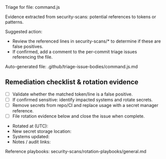 Triage for file: command.js

Evidence extracted from security-scans: potential references to tokens or patterns.

Suggested action:
- Review the referenced lines in security-scans/* to determine if these are false positives.
- If confirmed, add a comment to the per-commit triage issues referencing the file.

Auto-generated file: .github/triage-issue-bodies/command.js.md

## Remediation checklist & rotation evidence

- [ ] Validate whether the matched token/line is a false positive.
- [ ] If confirmed sensitive: identify impacted systems and rotate secrets.
- [ ] Remove secrets from repo/CI and replace usage with a secret manager reference.
- [ ] File rotation evidence below and close the issue when complete.

- Rotated at (UTC):
- New secret storage location:
- Systems updated:
- Notes / audit links:

Reference playbooks: security-scans/rotation-playbooks/general.md

